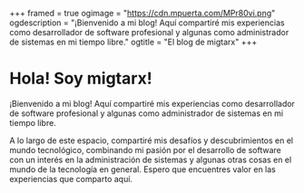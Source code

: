 +++
framed = true
ogimage = "https://cdn.mpuerta.com/MPr80vi.png"
ogdescription = "¡Bienvenido a mi blog! Aquí compartiré mis experiencias como desarrollador de software profesional y algunas como administrador de sistemas en mi tiempo libre."
ogtitle = "El blog de migtarx"
+++
# Hola! Soy migtarx!

¡Bienvenido a mi blog! Aquí compartiré mis experiencias como desarrollador de software profesional y algunas como administrador de sistemas en mi tiempo libre.

A lo largo de este espacio, compartiré mis desafíos y descubrimientos en el mundo tecnológico, combinando mi pasión por el desarrollo de software con un interés en la administración de sistemas y algunas otras cosas en el mundo de la tecnología en general. Espero que encuentres valor en las experiencias que comparto aquí.
